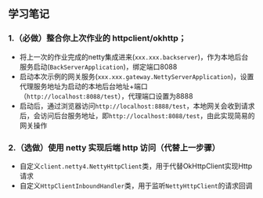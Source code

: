 ## 学习笔记
### 1.（必做）整合你上次作业的 httpclient/okhttp；
 - 将上一次的作业完成的netty集成进来(```xxx.xxx.backserver```)，作为本地后台服务启动(```BackServerApplication```)，绑定端口8088
 - 启动本次示例的网关服务(```xxx.xxx.gateway.NettyServerApplication```)，设置代理服务地址为启动的本地后台地址+端口（```http://localhost:8088/test```），代理端口设置为8888
 - 启动后，通过浏览器访问```http://localhost:8888/test```，本地网关会收到请求后，会访问后台服务地址，即```http://localhost:8088/test```，由此实现简易的网关操作
### 2.（选做）使用 netty 实现后端 http 访问（代替上一步骤）
 - 自定义```client.netty4.NettyHttpClient```类，用于代替OkHttpClient实现Http请求
 - 自定义```HttpClientInboundHandler```类，用于监听```NettyHttpClient```的请求回调
